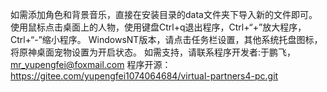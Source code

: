 如需添加角色和背景音乐，直接在安装目录的data文件夹下导入新的文件即可。
使用鼠标点击桌面上的人物，使用键盘Ctrl+q退出程序，Ctrl+“+”放大程序，Ctrl+“-”缩小程序。
WindowsNT版本，请点击任务栏设置，其他系统托盘图标，将原神桌面宠物设置为开启状态。
如需支持，请联系程序开发者:于鹏飞，mr_yupengfei@foxmail.com
程序开源：https://gitee.com/yupengfei1074064684/virtual-partners4-pc.git
